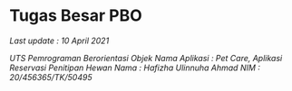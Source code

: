 # Tugas Besar PBO
<em>Last update : 10 April 2021<em> 

UTS Pemrograman Berorientasi Objek
Nama Aplikasi : Pet Care, Aplikasi Reservasi Penitipan Hewan
Nama : Hafizha Ulinnuha Ahmad
NIM : 20/456365/TK/50495
